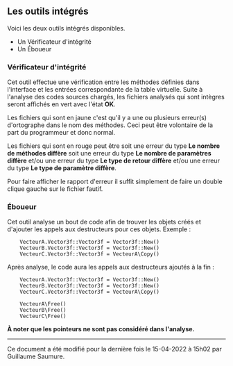 ## Les outils intégrés ##

Voici les deux outils intégrés disponibles.

- Un Vérificateur d'intégrité
- Un Éboueur

### Vérificateur d'intégrité ###

Cet outil effectue une vérification entre les méthodes définies dans l'interface et les entrées correspondante de la table virtuelle. Suite à l'analyse des codes sources chargés, les fichiers analysés qui sont intègres seront affichés en vert avec l'état **OK**. 

Les fichiers qui sont en jaune c'est qu'il y a une ou plusieurs erreur(s) d'ortographe dans le nom des méthodes. Ceci peut être volontaire de la part du programmeur et donc normal. 

Les fichiers qui sont en rouge peut être soit une erreur du type **Le nombre de méthodes diffère** soit une erreur du type **Le nombre de paramètres diffère** et/ou une erreur du type **Le type de retour diffère** et/ou une erreur du type **Le type de paramètre diffère**. 

Pour faire afficher le rapport d'erreur il suffit simplement de faire un double clique gauche sur le fichier fautif.

### Éboueur ###

Cet outil analyse un bout de code afin de trouver les objets créés et d'ajouter les appels aux destructeurs pour ces objets. Exemple :

```
	VecteurA.Vector3f::Vector3f = Vector3f::New()
	VecteurB.Vector3f::Vector3f = Vector3f::New()
	VecteurC.Vector3f::Vector3f = VecteurA\Copy()
```

Après analyse, le code aura les appels aux destructeurs ajoutés à la fin :

```
	VecteurA.Vector3f::Vector3f = Vector3f::New()
	VecteurB.Vector3f::Vector3f = Vector3f::New()
	VecteurC.Vector3f::Vector3f = VecteurA\Copy()
	
	VecteurA\Free()
	VecteurB\Free()
	VecteurC\Free()
```

**À noter que les pointeurs ne sont pas considéré dans l'analyse.**

---

Ce document a été modifié pour la dernière fois le 15-04-2022 à 15h02 par Guillaume Saumure. 
